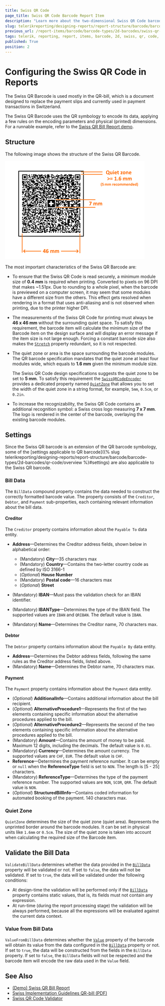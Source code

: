```yaml
---
title: Swiss QR Code
page_title: Swiss QR Code Barcode Report Item
description: "Learn more about the two-dimensional Swiss QR Code barcode type supported by the Telerik Reporting Barcode report item."
slug: telerikreporting/designing-reports/report-structure/barcode/barcode-types/2d-barcodes/swiss-qr-code/overview
previous_url: /report-items/barcode/barcode-types/2d-barcodes/swiss-qr-code/overview, /report-items/barcode/barcode-types/2d-barcodes/swiss-qr-code/settings, /report-items-barcode-swiss-qrcode-visual-structure
tags: telerik, reporting, report, items, barcode, 2d, swiss, qr, code, overview
published: True
position: 2
---
```


# Configuring the Swiss QR Code in Reports

The Swiss QR Barcode is used mostly in the QR-bill, which is a document designed to replace the payment slips and currently used in payment transactions in Switzerland.

The Swiss QR Barcode uses the QR symbology to encode its data, applying a few rules on the encoding parameters and physical (printed) dimensions. For a runnable example, refer to the [Swiss QR Bill Report demo](https://demos.telerik.com/reporting/swiss-qr-bill-report).

## Structure

The following image shows the structure of the Swiss QR Barcode.

![The Structure of the Swiss QR Code](images/Barcodes/barcode-swiss-qr-structure.png)

The most important characteristics of the Swiss QR Barcode are:

* To ensure that the Swiss QR Code is read securely, a minimum module size of __0.4 mm__ is required when printing. Converted to pixels on 96 DPI that makes ~1.51px. Due to rounding to a whole pixel, when the barcode is previewed on a computer screen, it may seem that some modules have a different size from the others. This effect gets resolved when rendering in a format that uses anti-aliasing and is not observed when printing, due to the printer higher DPI.

* The measurements of the Swiss QR Code for printing must always be __46 x 46 mm__ without the surrounding quiet space. To satisfy this requirement, the barcode item will calculate the minimum size of the Barcode item on the design surface and will display an error message if the item size is not large enough. Forcing a constant barcode size also makes the [`Stretch`](/api/Telerik.Reporting.Barcode#Telerik_Reporting_Barcode_Stretch) property redundant, so it is not respected.

* The quiet zone or area is the space surrounding the barcode modules. The QR barcode specification mandates that the quiet zone at least four modules wide, which equals to __1.6 mm__ given the minimum module size.

	The Swiss QR Code design specifications suggests the quiet zone to be set to __5 mm__. To satisfy this requirement the [`SwissQRCodeEncoder`](/api/Telerik.Reporting.Barcodes.SwissQRCodeEncoder) provides a dedicated property named [`QuietZone`](/api/Telerik.Reporting.Barcodes.SwissQRCodeEncoder#Telerik_Reporting_Barcodes_SwissQRCodeEncoder_QuietZone) that allows you to set the width of the quiet zone in a string format, for example, `5mm`, `0.5cm`, or `0.2in`.

* To increase the recognizability, the Swiss QR Code contains an additional recognition symbol: a Swiss cross logo measuring __7 x 7 mm__. The logo is rendered in the center of the barcode, overlaying the existing barcode modules.

## Settings

Since the Swiss QR barcode is an extension of the QR barcode symbology, some of the [settings applicable to QR barcode]({% slug telerikreporting/designing-reports/report-structure/barcode/barcode-types/2d-barcodes/qr-code/overview %}#settings) are also applicable to the Swiss QR barcode.

### Bill Data

The `BillData` compound property contains the data needed to construct the correctly formatted barcode value. The property consists of the `Creditor`, `Debtor`, and `Payment` sub-properties, each containing relevant information about the bill data.

#### Creditor

The `Creditor` property contains information about the `Payable To` data entity. 

* __Address__&mdash;Determines the Creditor address fields, shown below in alphabetical order: 

	+ (Mandatory) __City__&mdash;35 characters max
	+ (Mandatory) __Country__&mdash;Contains the two-letter country code as defined by ISO 3166-1
	+ (_Optional_) __House Number__
	+ (Mandatory) __Postal code__&mdash;16 characters max
	+ (_Optional_) __Street__

* (Mandatory) __IBAN__&mdash;Must pass the validation check for an IBAN identifier.
* (Mandatory) __IBANType__&mdash;Determines the type of the IBAN field. The supported values are `IBAN` and `QRIBAN`. The default value is `IBAN`.
* (Mandatory) __Name__&mdash;Determines the Creditor name, 70 characters max.

#### Debtor

The `Debtor` property contains information about the `Payable By` data entity.

* __Address__&mdash;Determines the Debtor address fields, following the same rules as the Creditor address fields, listed above.
* (Mandatory) __Name__&mdash;Determines the Debtor name, 70 characters max.

#### Payment

The `Payment` property contains information about the `Payment` data entity.

* (_Optional_) __AdditionalInfo__&mdash;Contains additional information about the bill recipient.
* (_Optional_) __AlternativeProcedure1__&mdash;Represents the first of the two elements containing specific information about the alternative procedures applied to the bill.
* (_Optional_) __AlternativeProcedure2__&mdash;Represents the second of the two elements containing specific information about the alternative procedures applied to the bill.
* (Mandatory) __Amount__&mdash;Contains the amount of money to be paid. Maximum 12 digits, including the decimals. The default value is `0.01`.
* (Mandatory) __Currency__&mdash;Determines the amount currency. The supported values are `CHF`, `EUR`. The default value is `CHF`.
* __Reference__&mdash;Determines the payment reference number. It can be empty or `null` when the __ReferenceType__ field is set to `NON`. The length is [5 - 25] characters.
* (Mandatory) __ReferenceType__&mdash;Determines the type of the payment reference number. The supported values are `NON`, `SCOR`, `QRR`. The default value is `NON`.
* (_Optional_) __StructuredBillInfo__&mdash;Contains coded information for automated booking of the payment. 140 characters max.

### Quiet Zone

`QuietZone` determines the size of the quiet zone (quiet area). Represents the unprinted border around the barcode modules. It can be set in physical units like `1.6mm` or `0.5cm`. The size of the quiet zone is taken into account when calculating the required size of the Barcode item.

## Validate the Bill Data

`ValidateBillData` determines whether the data provided in the [`BillData`](/api/Telerik.Reporting.Barcodes.SwissQRCodeEncoder#Telerik_Reporting_Barcodes_SwissQRCodeEncoder_BillData) property will be validated or not. If set to `false`, the data will not be validated. If set to `true`, the data will be validated under the following conditions:

* At design-time the validation will be performed only if the [`BillData`](/api/Telerik.Reporting.Barcodes.SwissQRCodeEncoder#Telerik_Reporting_Barcodes_SwissQRCodeEncoder_BillData) property contains static values, that is, its fields must not contain any expression.
* At run-time (during the report processing stage) the validation will be always performed, because all the expressions will be evaluated against the current data context.

### Value from Bill Data

`ValueFromBillData` determines whether the [`Value`](/api/Telerik.Reporting.Barcode#Telerik_Reporting_Barcode_Value) property of the barcode will obtain its value from the data configured in the [`BillData`](/api/Telerik.Reporting.Barcodes.SwissQRCodeEncoder#Telerik_Reporting_Barcodes_SwissQRCodeEncoder_BillData) property or not. If set to `true`, the data will be constructed from the fields in the `BillData` property. If set to `false`, the `BillData` fields will not be respected and the barcode item will encode the raw data used in the `Value` field.

## See Also

* [(Demo) Swiss QR Bill Report](https://demos.telerik.com/reporting/swiss-qr-bill-report)
* [Swiss Implementation Guidelines QR-bill (PDF)](https://www.paymentstandards.ch/dam/downloads/ig-qr-bill-2019-en.pdf)
* [Swiss QR Code Validator](https://www.swiss-qr-invoice.org/validator/)
